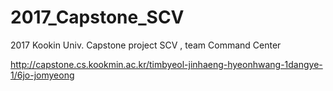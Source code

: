 # 2017_Capstone_SCV
2017 Kookin Univ. Capstone project SCV , team Command Center

http://capstone.cs.kookmin.ac.kr/timbyeol-jinhaeng-hyeonhwang-1dangye-1/6jo-jomyeong

